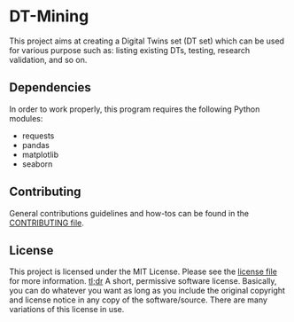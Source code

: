 # DT-Mining

This project aims at creating a Digital Twins set (DT set) which can be used for various purpose such as: listing existing DTs, testing, research validation, and so on.

## Dependencies

In order to work properly, this program requires the following Python modules:

- requests
- pandas
- matplotlib
- seaborn

## Contributing

General contributions guidelines and how-tos can be found in the [CONTRIBUTING file](CONTRIBUTING.md).

## License

This project is licensed under the MIT License. Please see the [license file](LICENSE) for more information. [tl;dr](https://www.tldrlegal.com/license/mit-license) A short, permissive software license. Basically, you can do whatever you want as long as you include the original copyright and license notice in any copy of the software/source.  There are many variations of this license in use.

